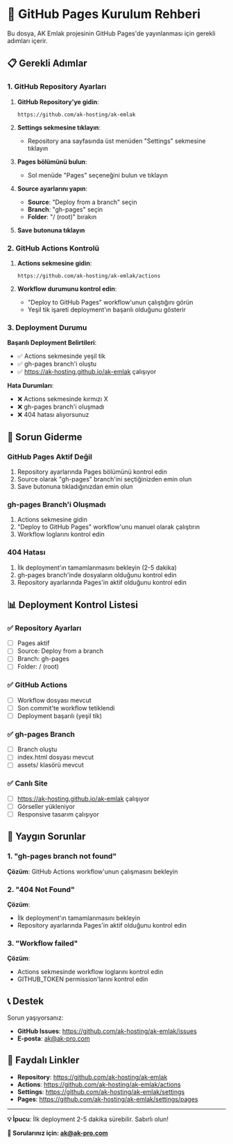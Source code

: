 # 🚀 GitHub Pages Kurulum Rehberi

Bu dosya, AK Emlak projesinin GitHub Pages'de yayınlanması için gerekli adımları içerir.

## 📋 Gerekli Adımlar

### 1. GitHub Repository Ayarları

1. **GitHub Repository'ye gidin**:
   ```
   https://github.com/ak-hosting/ak-emlak
   ```

2. **Settings sekmesine tıklayın**:
   - Repository ana sayfasında üst menüden "Settings" sekmesine tıklayın

3. **Pages bölümünü bulun**:
   - Sol menüde "Pages" seçeneğini bulun ve tıklayın

4. **Source ayarlarını yapın**:
   - **Source**: "Deploy from a branch" seçin
   - **Branch**: "gh-pages" seçin
   - **Folder**: "/ (root)" bırakın

5. **Save butonuna tıklayın**

### 2. GitHub Actions Kontrolü

1. **Actions sekmesine gidin**:
   ```
   https://github.com/ak-hosting/ak-emlak/actions
   ```

2. **Workflow durumunu kontrol edin**:
   - "Deploy to GitHub Pages" workflow'unun çalıştığını görün
   - Yeşil tik işareti deployment'ın başarılı olduğunu gösterir

### 3. Deployment Durumu

**Başarılı Deployment Belirtileri**:
- ✅ Actions sekmesinde yeşil tik
- ✅ gh-pages branch'i oluştu
- ✅ https://ak-hosting.github.io/ak-emlak çalışıyor

**Hata Durumları**:
- ❌ Actions sekmesinde kırmızı X
- ❌ gh-pages branch'i oluşmadı
- ❌ 404 hatası alıyorsunuz

## 🔧 Sorun Giderme

### GitHub Pages Aktif Değil
1. Repository ayarlarında Pages bölümünü kontrol edin
2. Source olarak "gh-pages" branch'ini seçtiğinizden emin olun
3. Save butonuna tıkladığınızdan emin olun

### gh-pages Branch'i Oluşmadı
1. Actions sekmesine gidin
2. "Deploy to GitHub Pages" workflow'unu manuel olarak çalıştırın
3. Workflow loglarını kontrol edin

### 404 Hatası
1. İlk deployment'ın tamamlanmasını bekleyin (2-5 dakika)
2. gh-pages branch'inde dosyaların olduğunu kontrol edin
3. Repository ayarlarında Pages'in aktif olduğunu kontrol edin

## 📊 Deployment Kontrol Listesi

### ✅ Repository Ayarları
- [ ] Pages aktif
- [ ] Source: Deploy from a branch
- [ ] Branch: gh-pages
- [ ] Folder: / (root)

### ✅ GitHub Actions
- [ ] Workflow dosyası mevcut
- [ ] Son commit'te workflow tetiklendi
- [ ] Deployment başarılı (yeşil tik)

### ✅ gh-pages Branch
- [ ] Branch oluştu
- [ ] index.html dosyası mevcut
- [ ] assets/ klasörü mevcut

### ✅ Canlı Site
- [ ] https://ak-hosting.github.io/ak-emlak çalışıyor
- [ ] Görseller yükleniyor
- [ ] Responsive tasarım çalışıyor

## 🚨 Yaygın Sorunlar

### 1. "gh-pages branch not found"
**Çözüm**: GitHub Actions workflow'unun çalışmasını bekleyin

### 2. "404 Not Found"
**Çözüm**: 
- İlk deployment'ın tamamlanmasını bekleyin
- Repository ayarlarında Pages'in aktif olduğunu kontrol edin

### 3. "Workflow failed"
**Çözüm**:
- Actions sekmesinde workflow loglarını kontrol edin
- GITHUB_TOKEN permission'larını kontrol edin

## 📞 Destek

Sorun yaşıyorsanız:
- **GitHub Issues**: https://github.com/ak-hosting/ak-emlak/issues
- **E-posta**: ak@ak-pro.com

## 🔗 Faydalı Linkler

- **Repository**: https://github.com/ak-hosting/ak-emlak
- **Actions**: https://github.com/ak-hosting/ak-emlak/actions
- **Settings**: https://github.com/ak-hosting/ak-emlak/settings
- **Pages**: https://github.com/ak-hosting/ak-emlak/settings/pages

---

**💡 İpucu**: İlk deployment 2-5 dakika sürebilir. Sabırlı olun!

**📧 Sorularınız için: ak@ak-pro.com** 